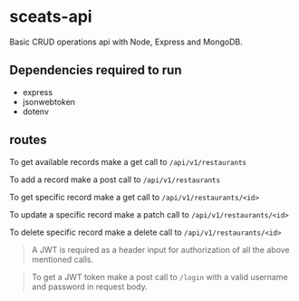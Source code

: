 # sceats-api
Basic CRUD operations api with Node, Express and MongoDB.
## Dependencies required to run
- express
- jsonwebtoken
- dotenv

## routes
To get available records make a get call to ``` /api/v1/restaurants ```

To add a record make a post call to ``` /api/v1/restaurants ```

To get specific record make a get call to ``` /api/v1/restaurants/<id> ```

To update a specific record make a patch call to ``` /api/v1/restaurants/<id> ```

To delete specific record make a delete call to ``` /api/v1/restaurants/<id> ```

> A JWT is required as a header input for authorization of all the above mentioned calls.

> To get a JWT token make a post call to  ``` /login ``` with a valid username and password in request body.


